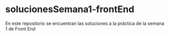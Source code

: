 # solucionesSemana1-frontEnd
En este repositorio se encuentran las soluciones a la práctica de la semana 1 de Front End
